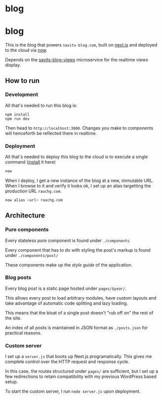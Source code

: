 # blog
# blog

This is the blog that powers `savits-blog.com`, built on
[next.js](https://zeit.co/blog/next) and
deployed to the cloud via [now](https://zeit.co/now).

Depends on the [savits-blog-views](https://github.com/hsavit1/savits-blog-views) microservice
for the realtime views display.

## How to run

### Development

All that's needed to run this blog is:

```
npm install
npm run dev
```

Then head to `http://localhost:3000`. Changes you make to
components will henceforth be reflected there in realtime.

### Deployment

All that's needed to deploy this blog to the cloud is to
execute a single command ([install](https://zeit.co/download) it here)

```bash
now
```

When I deploy, I get a new instance of the blog at a new, immutable
URL. When I browse to it and verify it looks ok, I set up an alias
targetting the production URL `rauchg.com`.

```bash
now alias <url> rauchg.com
```

## Architecture

### Pure components

Every stateless pure component is found under `./components`.

Every component that has to do with styling the post's markup
is found under `./components/post/`

These components make up the _style guide_ of the application.

### Blog posts

Every blog post is a static page hosted under `pages/$year/`.

This allows every post to load arbitrary modules, have custom layouts
and take advantage of automatic code splitting and lazy loading.

This means that the bloat of a single post doesn't "rub off on" the
rest of the site.

An index of all posts is maintained in JSON format as `./posts.json`
for practical reasons.

### Custom server

I set up a `server.js` that boots up Next.js programatically. This
gives me complete control over the HTTP request and response cycle.

In this case, the routes structured under `pages/` are sufficient,
but I set up a few redirections to retain compatibility with my
previous WordPress based setup.

To start the custom server, I run `node server.js` upon deployment.
